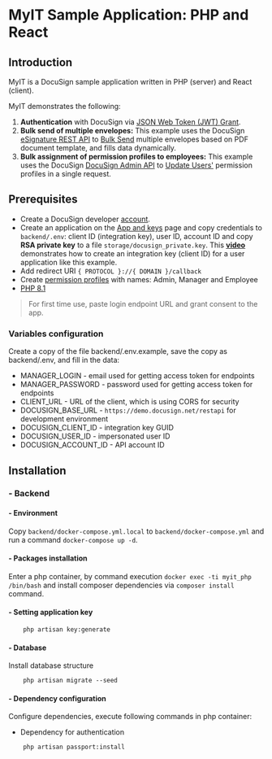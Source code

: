 # MyIT Sample Application: PHP and React

## Introduction

MyIT is a DocuSign sample application written in PHP (server) and React (client).

MyIT demonstrates the following:

1. **Authentication** with DocuSign via [JSON Web Token (JWT) Grant](https://developers.docusign.com/platform/auth/jwt/).
2. **Bulk send of multiple envelopes:**
   This example uses the DocuSign [eSignature REST API](https://developers.docusign.com/docs/esign-rest-api/) to [Bulk Send](https://developers.docusign.com/docs/esign-rest-api/reference/bulkenvelopes/bulksend/) multiple envelopes based on PDF document template, and fills data dynamically.
3. **Bulk assignment of permission profiles to employees:**
   This example uses the DocuSign [DocuSign Admin API](https://developers.docusign.com/docs/admin-api/) to [Update Users'](https://developers.docusign.com/docs/admin-api/reference/usermanagement/esignusermanagement/updateuser/) permission profiles in a single request.


## Prerequisites

- Create a DocuSign developer [account](https://go.docusign.com/o/sandbox/).
- Create an application on the [App and keys](https://admindemo.docusign.com/authenticate?goTo=appsAndKeys) page and copy credentials to `backend/.env`:
  client ID (integration key), user ID, account ID and copy **RSA private key** to a file `storage/docusign_private.key`.
  This [**video**](https://www.youtube.com/watch?v=GgDqa7-L0yo) demonstrates how to create an integration key (client ID) for a user application like this example.
- Add redirect URI `{ PROTOCOL }://{ DOMAIN }/callback`
- Create [permission profiles](https://admindemo.docusign.com/authenticate?goTo=roles) with names: Admin, Manager and Employee
- [PHP 8.1](https://www.php.net/downloads.php)

> For first time use, paste login endpoint URL and grant consent to the app.

### Variables configuration

Create a copy of the file backend/.env.example, save the copy as backend/.env, and fill in the data:

- MANAGER_LOGIN - email used for getting access token for endpoints
- MANAGER_PASSWORD - password used for getting access token for endpoints
- CLIENT_URL - URL of the client, which is using CORS for security
- DOCUSIGN_BASE_URL - `https://demo.docusign.net/restapi` for development environment
- DOCUSIGN_CLIENT_ID - integration key GUID
- DOCUSIGN_USER_ID - impersonated user ID
- DOCUSIGN_ACCOUNT_ID - API account ID

## Installation

### - Backend

#### - Environment

Copy `backend/docker-compose.yml.local` to `backend/docker-compose.yml` and run a command `docker-compose up -d`.

#### - Packages installation

Enter a php container, by command execution `docker exec -ti myit_php /bin/bash` 
and install composer dependencies via `composer install` command.

#### - Setting application key

```shell
    php artisan key:generate
```

#### - Database

Install database structure

```shell
    php artisan migrate --seed
```

#### - Dependency configuration

Configure dependencies, execute following commands in php container:

- Dependency for authentication

```shell
    php artisan passport:install
```